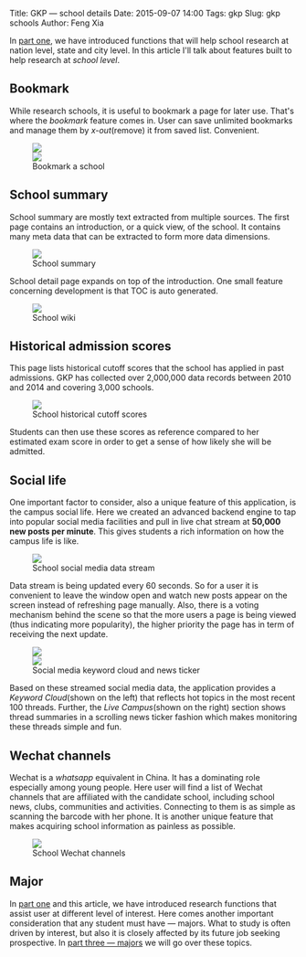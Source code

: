 Title: GKP &mdash; school details
Date: 2015-09-07 14:00
Tags: gkp
Slug: gkp schools
Author: Feng Xia

In [part one]({filename}/workspace/gkp/introduction.md), we have
introduced functions that will help school
research at nation level, state and city level. In this article
I'll talk about features built to help research at _school level_.

## Bookmark

While research schools, it is useful to bookmark a page for later use. That's
where the _bookmark_ feature comes in. User can save unlimited bookmarks
and manage them by _x-out_(remove) it from saved list. Convenient.

<figure>
<div class="row">
    <div class="col-md-6">
    <img class="img-responsive center-block" src="/images/gkp_9.png" />
    </div><div class="col-md-6">
    <img class="img-responsive center-block" src="/images/gkp_10.png" />
    </div>
</div>
    <figcaption>Bookmark a school</figcaption>
</figure>

## School summary

School summary are mostly text extracted from multiple sources.
The first page contains an introduction, or a quick view, of the school.
It contains many meta data that can be extracted to form
more data dimensions.

<figure class="row">
    <img class="img-responsive center-block" src="/images/gkp_11.png"/>
    <figcaption>School summary</figcaption>
</figure>

School detail page expands on top of the introduction. One small feature
concerning development is that TOC is auto generated.

<figure class="row">
    <img class="img-responsive center-block" src="/images/gkp_12.png"/>
    <figcaption>School wiki</figcaption>
</figure>

## Historical admission scores

This page lists historical cutoff scores that the school has applied
in past admissions. GKP has collected over 2,000,000 data records
between 2010 and 2014 and covering 3,000 schools.

<figure class="row">
    <img class="img-responsive center-block" src="/images/gkp_13.png"/>
    <figcaption>School historical cutoff scores</figcaption>
</figure>

Students can then use these scores as reference compared
to her estimated exam score in order to get a sense of how likely she
will be admitted.

## Social life

One important factor to consider, also a unique feature
of this application, is the campus social life. Here we
created an advanced backend engine to tap into
popular social media facilities and pull in live chat stream at
**50,000 new posts per minute**. This
gives students a rich information on how the campus life is like.

<figure class="row">
    <img class="img-responsive center-block" src="/images/gkp_14.png"/>
    <figcaption>School social media data stream</figcaption>
</figure>

Data stream is being updated every 60 seconds. So for a user
it is convenient to leave the window open and watch new posts appear on
the screen instead of refreshing page manually.
Also, there is a voting mechanism behind the scene so that the more
users a page is being viewed (thus indicating more popularity),
the higher priority the page has in term of  receiving the next update.

<figure>
<div class="row">
    <div class="col-md-6">
    <img class="img-responsive center-block" src="/images/gkp_15.png"/>
    </div><div class="col-md-6">
    <img class="img-responsive center-block" src="/images/gkp_16.png"/>
    </div>
</div>
    <figcaption>Social media keyword cloud and news ticker</figcaption>
</figure>

Based on these streamed social media data, the application
provides a _Keyword Cloud_(shown on the left)
that reflects hot topics in the most recent 100 threads.
Further, the _Live Campus_(shown on the right) section shows thread
summaries in a scrolling news ticker fashion which makes monitoring
these threads simple and fun.

## Wechat channels

Wechat is a _whatsapp_ equivalent in China. It has a dominating
role especially among young people. Here
user will find a list of Wechat channels
that are affiliated with the candidate school, including
school news, clubs, communities and activities. Connecting to them is as simple
as scanning the barcode with her phone. It is another
unique feature that makes acquiring school information as painless as possible.

<figure class="row">
    <img class="img-responsive center-block" src="/images/gkp_17.png"/>
    <figcaption>School Wechat channels</figcaption>
</figure>

## Major

In [part one]({filename}/workspace/gkp/introduction.md) and this article,
we have introduced research functions that assist user at different level
of interest. Here comes another important consideration that any
student must have &mdash; majors.
What to study is often driven by interest, but also it is
closely affected by its future job seeking prospective. In
[part three &mdash; majors]({filename}/workspace/gkp/majors.md) we will go over
these topics.
